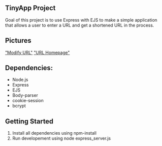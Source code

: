 ## TinyApp Project

Goal of this project is to use Express with EJS to make a simple application 
that allows a user to enter a URL and get a shortened URL in the process.

## Pictures

["Modify URL"](https://github.com/Willdta/TinyApp-Project/blob/master/docs/urlsmodify.png?raw=true)
["URL Homepage"](https://github.com/Willdta/TinyApp-Project/blob/master/docs/urlshome.png?raw=true)

## Dependencies:

- Node.js
- Express
- EJS
- Body-parser
- cookie-session
- bcrypt

## Getting Started

1. Install all dependencies using npm-install
2. Run developement using node express_server.js
